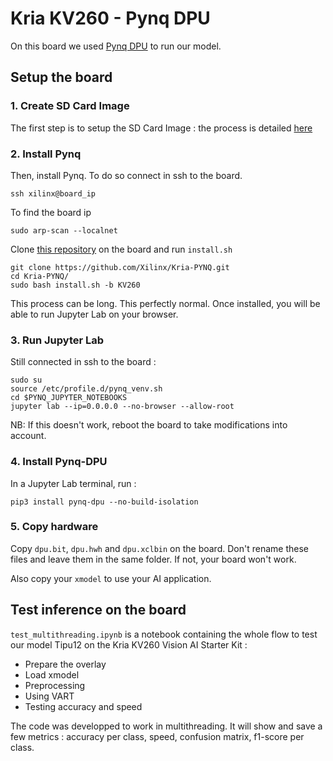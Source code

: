 # Kria KV260 - Pynq DPU

On this board we used [Pynq DPU]() to run our model.



## Setup the board

### 1. Create SD Card Image

The first step is to setup the SD Card Image : the process is detailed [here](https://www.amd.com/en/products/system-on-modules/kria/k26/kv260-vision-starter-kit/getting-started-ubuntu/setting-up-the-sd-card-image.html)

### 2. Install Pynq

Then, install Pynq. To do so connect in ssh to the board. 
```
ssh xilinx@board_ip
```

To find the board ip
```
sudo arp-scan --localnet
```

Clone [this repository](https://github.com/Xilinx/Kria-PYNQ) on the board and run ```install.sh```
```
git clone https://github.com/Xilinx/Kria-PYNQ.git
cd Kria-PYNQ/
sudo bash install.sh -b KV260
```

This process can be long. This perfectly normal. Once installed, you will be able to run Jupyter Lab on your browser. 

### 3. Run Jupyter Lab

Still connected in ssh to the board :
```
sudo su
source /etc/profile.d/pynq_venv.sh
cd $PYNQ_JUPYTER_NOTEBOOKS
jupyter lab --ip=0.0.0.0 --no-browser --allow-root
```

NB: If this doesn't work, reboot the board to take modifications into account.

### 4. Install Pynq-DPU

In a Jupyter Lab terminal, run :
```
pip3 install pynq-dpu --no-build-isolation
```

### 5. Copy hardware

Copy ```dpu.bit```, ```dpu.hwh``` and ```dpu.xclbin``` on the board. Don't rename these files and leave them in the same folder. If not, your board won't work.

Also copy your ```xmodel``` to use your AI application.


## Test inference on the board

```test_multithreading.ipynb``` is a notebook containing the whole flow to test our model Tipu12 on the Kria KV260 Vision AI Starter Kit :
- Prepare the overlay
- Load xmodel
- Preprocessing
- Using VART
- Testing accuracy and speed


The code was developped to work in multithreading. It will show and save a few metrics : accuracy per class, speed, confusion matrix, f1-score per class.